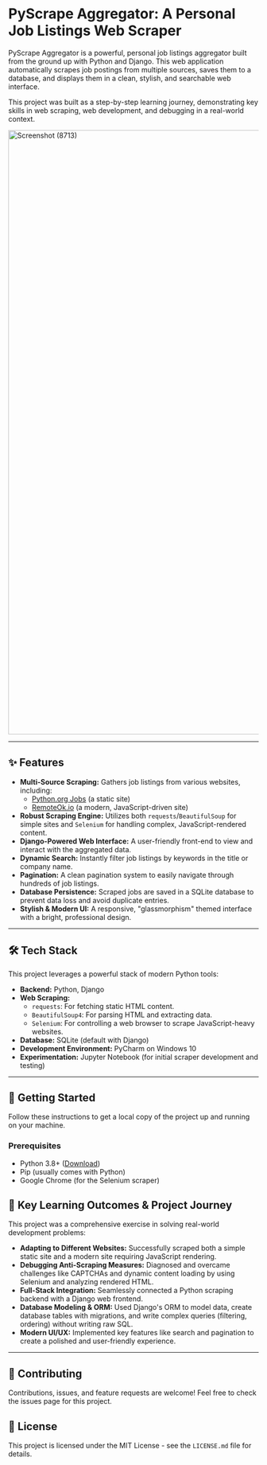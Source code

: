 # PyScrape Aggregator: A Personal Job Listings Web Scraper

PyScrape Aggregator is a powerful, personal job listings aggregator built from the ground up with Python and Django. This web application automatically scrapes job postings from multiple sources, saves them to a database, and displays them in a clean, stylish, and searchable web interface.

This project was built as a step-by-step learning journey, demonstrating key skills in web scraping, web development, and debugging in a real-world context.

<img width="756" height="1215" alt="Screenshot (8713)" src="https://github.com/user-attachments/assets/a145b3c8-d626-4cfd-b72b-32eb440bf5b1" />

---

## ✨ Features

-   **Multi-Source Scraping:** Gathers job listings from various websites, including:
    -   [Python.org Jobs](https://www.python.org/jobs/) (a static site)
    -   [RemoteOk.io](https://remoteok.com/) (a modern, JavaScript-driven site)
-   **Robust Scraping Engine:** Utilizes both `requests`/`BeautifulSoup` for simple sites and `Selenium` for handling complex, JavaScript-rendered content.
-   **Django-Powered Web Interface:** A user-friendly front-end to view and interact with the aggregated data.
-   **Dynamic Search:** Instantly filter job listings by keywords in the title or company name.
-   **Pagination:** A clean pagination system to easily navigate through hundreds of job listings.
-   **Database Persistence:** Scraped jobs are saved in a SQLite database to prevent data loss and avoid duplicate entries.
-   **Stylish & Modern UI:** A responsive, "glassmorphism" themed interface with a bright, professional design.

---

## 🛠️ Tech Stack

This project leverages a powerful stack of modern Python tools:

-   **Backend:** Python, Django
-   **Web Scraping:**
    -   `requests`: For fetching static HTML content.
    -   `BeautifulSoup4`: For parsing HTML and extracting data.
    -   `Selenium`: For controlling a web browser to scrape JavaScript-heavy websites.
-   **Database:** SQLite (default with Django)
-   **Development Environment:** PyCharm on Windows 10
-   **Experimentation:** Jupyter Notebook (for initial scraper development and testing)

---

## 🚀 Getting Started

Follow these instructions to get a local copy of the project up and running on your machine.

### Prerequisites

-   Python 3.8+ ([Download](https://www.python.org/downloads/))
-   Pip (usually comes with Python)
-   Google Chrome (for the Selenium scraper)


## 🌟 Key Learning Outcomes & Project Journey

This project was a comprehensive exercise in solving real-world development problems:

-   **Adapting to Different Websites:** Successfully scraped both a simple static site and a modern site requiring JavaScript rendering.
-   **Debugging Anti-Scraping Measures:** Diagnosed and overcame challenges like CAPTCHAs and dynamic content loading by using Selenium and analyzing rendered HTML.
-   **Full-Stack Integration:** Seamlessly connected a Python scraping backend with a Django web frontend.
-   **Database Modeling & ORM:** Used Django's ORM to model data, create database tables with migrations, and write complex queries (filtering, ordering) without writing raw SQL.
-   **Modern UI/UX:** Implemented key features like search and pagination to create a polished and user-friendly experience.

---

## 🤝 Contributing

Contributions, issues, and feature requests are welcome! Feel free to check the issues page for this project.

## 📄 License

This project is licensed under the MIT License - see the `LICENSE.md` file for details.
